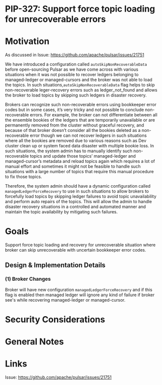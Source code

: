 # PIP-327: Support force topic loading for unrecoverable errors

# Motivation

As discussed in Issue: https://github.com/apache/pulsar/issues/21751

We have introduced a configuration called `autoSkipNonRecoverableData` before open-sourcing Pulsar as we have come across with various situations when it was not possible to recover ledgers belonging to managed-ledger or managed-cursors and the broker was not able to load the topics. In such situations,`autoSkipNonRecoverableData` flag helps to skip non-recoverable leger-recovery errors such as ledger_not_found and allows the broker to load topics by skipping such ledgers in disaster recovery.

Brokers can recognize such non-recoverable errors using bookkeeper error codes but in some cases, it’s very tricky and not possible to conclude non-recoverable errors. For example, the broker can not differentiate between all the ensemble bookies of the ledgers that are temporarily unavailable or are permanently removed from the cluster without graceful recovery, and because of that broker doesn’t consider all the bookies deleted as a non-recoverable error though we can not recover ledgers in such situations where all the bookies are removed due to various reasons such as Dev cluster clean up or system faced data disaster with multiple bookie loss. In such situations, the system admin has to manually identify such non-recoverable topics and update those topics’ managed-ledger and managed-cursor’s metadata and reload topics again which requires a lot of manual effort and sometimes it might not be feasible to handle such situations with a large number of topics that require this manual procedure to fix those topics.

Therefore, the system admin should have a dynamic configuration called `managedLedgerForceRecovery` to use in such situations to allow brokers to forcefully load topics by skipping ledger failures to avoid topic unavailability and perform auto repairs of the topics. This will allow the admin to handle disaster recovery situations in a controlled and automated manner and maintain the topic availability by mitigating such failures. 



# Goals

Support force topic loading and recovery for unrecoverable situation where broker can skip unrecoverable with uncertain bookkeeper error codes.


## Design & Implementation Details

### (1) Broker Changes

Broker will have new configuration `managedLedgerForceRecovery` and if this flag is enabled then managed ledger will ignore any kind of failure if broker see's while recovering managed-ledger or managed-cursor.

# Security Considerations
<!--
A detailed description of the security details that ought to be considered for the PIP. This is most relevant for any new HTTP endpoints, new Pulsar Protocol Commands, and new security features. The goal is to describe details like which role will have permission to perform an action.

An important aspect to consider is also multi-tenancy: Does the feature I'm adding have the permissions / roles set in such a way that prevent one tenant accessing another tenant's data/configuration? For example, the Admin API to read a specific message for a topic only allows a client to read messages for the target topic. However, that was not always the case. CVE-2021-41571 (https://github.com/apache/pulsar/wiki/CVE-2021-41571) resulted because the API was incorrectly written and did not properly prevent a client from reading another topic's messages even though authorization was in place. The problem was missing input validation that verified the requested message was actually a message for that topic. The fix to CVE-2021-41571 was input validation. 

If there is uncertainty for this section, please submit the PIP and request for feedback on the mailing list.
-->


# General Notes

# Links

Issue: https://github.com/apache/pulsar/issues/21751
